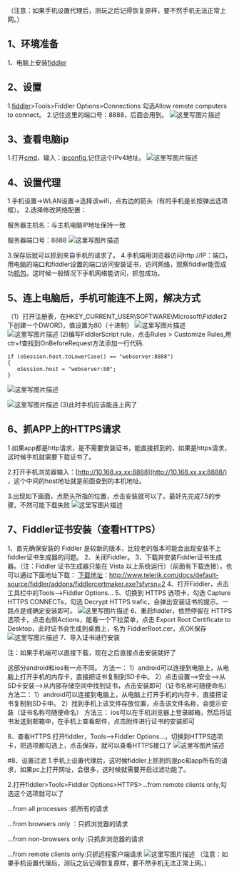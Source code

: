 （注意：如果手机设置代理后，测玩之后记得恢复原样，要不然手机无法正常上网。）

## 1、环境准备

1、电脑上安装[fiddler](https://so.csdn.net/so/search?q=fiddler&spm=1001.2101.3001.7020)

## 2、设置

1.[fiddler](https://so.csdn.net/so/search?q=fiddler&spm=1001.2101.3001.7020)>Tools>Fiddler Options>Connections 勾选Allow remote computers to connect。
2.记住这里的端口号：8888，后面会用到。
![这里写图片描述](20180816152711363.png)

## 3、查看电脑ip

1.打开[cmd](https://so.csdn.net/so/search?q=cmd&spm=1001.2101.3001.7020)，输入：[ipconfig](https://so.csdn.net/so/search?q=ipconfig&spm=1001.2101.3001.7020),记住这个IPv4地址。
![这里写图片描述](20180816152826869.png)

## 4、设置代理

1.手机设置->WLAN设置->选择该wifi，点右边的箭头（有的手机是长按弹出选项框）。
2.选择修改网络配置：

服务器主机名：与主机电脑IP地址保持一致

服务器端口号：8888
![这里写图片描述](20180816153124876.png)

3.保存后就可以抓到来自手机的请求了。
4.手机端用浏览器访问http://IP：端口，用电脑的端口和fiddler设置的端口访问安装证书，访问网络，观察fiddler能否成功[抓包](https://so.csdn.net/so/search?q=抓包&spm=1001.2101.3001.7020)。这时候一般情况下手机网络能访问，抓包成功。

## 5、连上电脑后，手机可能连不上网，解决方式

（1）打开注册表，在HKEY_CURRENT_USER\SOFTWARE\Microsoft\Fiddler2下创建一个DWORD，值设置为80（十进制）
![这里写图片描述](20180816155645557.png)
![这里写图片描述](20180816153423194.png)
(2)编写FiddlerScript rule，点击Rules > Customize Rules,用ctr+f查找到OnBeforeRequest方法添加一行代码.

```
if (oSession.host.toLowerCase() == "webserver:8888") 
{
   oSession.host = "webserver:80";
}
```

![这里写图片描述](20180816153605420.png)

![这里写图片描述](20180816153804425.png)
(3)此时手机应该能连上网了

## 6、抓APP上的HTTPS请求

1.如果app都是http请求，是不需要安装证书，能直接抓到的，如果是https请求，这时候手机就需要下载证书了。

2.打开手机浏览器输入：[http://10.168.xx.xx:8888](http://10.168.xx.xx:8888/) ，这个中间的host地址就是前面查到的本机地址。

3.出现如下画面，点箭头所指的位置，点击安装就可以了。最好先完成7.5的步骤，不然可能下载失败
![这里写图片描述](20180816154017899.png)

## 7、Fiddler证书安装（查看HTTPS）

1、首先确保安装的 Fiddler 是较新的版本，比较老的版本可能会出现安装不上fiddler证书生成器的问题。
2、关闭Fiddler。
3、下载并安装Fiddler证书生成器。（注：Fiddler 证书生成器只能在 Vista 以上系统运行）（前面有下载连接），也可以通过下面地址下载：
[下载地址](http://www.telerik.com/docs/default-source/fiddler/addons/fiddlercertmaker.exe?sfvrsn=2)：http://www.telerik.com/docs/default-source/fiddler/addons/fiddlercertmaker.exe?sfvrsn=2
4、打开Fiddler，点击工具栏中的Tools——>Fiddler Options…
5、切换到 HTTPS 选项卡，勾选 Capture HTTPS CONNECTs，勾选 Decrypt HTTPS trafic，会弹出安装证书的提示。一路点是或确定安装即可。
![这里写图片描述](20180816154620933.png)
6、重启fiddler，依然停留在 HTTPS 选项卡，点击右侧Actions，能看一个下拉菜单，点击 Export Root Certificate to Desktop，此时证书会生成到桌面上，名为 FiddlerRoot.cer，点OK保存
![这里写图片描述](2018081615474434.png)
7、导入证书进行安装

注：如果手机端可以直接下载，现在之后直接点击安装就好了

这部分android和ios有一点不同。
方法一：
1）android可以连接到电脑上，从电脑上打开手机的内存卡，直接把证书复制到SD卡中。
2）点击设置——>安全——>从SD卡安装——>从内部存储空间中找到证书，点击安装即可（证书名称可随便命名）
方法二：
1）android可以连接到电脑上，从电脑上打开手机的内存卡，直接把证书复制到SD卡中。
2）找到手机上该文件存放位置，点击该文件名称，会提示安装（证书名称可随便命名）
方法三：
ios可以在手机浏览器上登录邮箱，然后将证书发送到邮箱中，在手机上查看邮件，点击附件进行证书的安装即可

8、查看HTTPS
打开fiddler，Tools——>Fiddler Options…，切换到HTTPS选项卡，把选项都勾选上，点击保存，就可以查看HTTPS接口了
![这里写图片描述](2018081615520817.png)

\#8、设置过滤
1.手机上设置代理后，这时候fiddler上抓到的是pc和app所有的请求，如果pc上打开网址，会很多，这时候就需要开启过滤功能了。

2.打开fiddler>Tools>Fiddler Options>HTTPS>…from remote clients only,勾选这个选项就可以了

…from all processes :抓所有的请求

…from browsers only ：只抓浏览器的请求

…from non-browsers only :只抓非浏览器的请求

…from remote clients only:只抓远程客户端请求
![这里写图片描述](20180816154127897.png)
（注意：如果手机设置代理后，测玩之后记得恢复原样，要不然手机无法正常上网。）